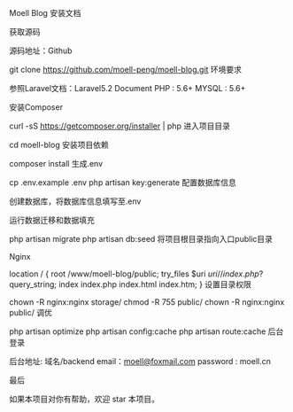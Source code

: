 Moell Blog 安装文档

获取源码

源码地址：Github

git clone https://github.com/moell-peng/moell-blog.git
环境要求

参照Laravel文档：Laravel5.2 Document
PHP : 5.6+
MYSQL : 5.6+

安装Composer

curl -sS https://getcomposer.org/installer | php
进入项目目录

cd moell-blog
安装项目依赖

composer install
生成.env

cp .env.example .env
php artisan key:generate
配置数据库信息

创建数据库，将数据库信息填写至.env

运行数据迁移和数据填充

php artisan migrate
php artisan db:seed
将项目根目录指向入口public目录

Nginx

location / {
        root   /www/moell-blog/public;
        try_files $uri $uri/ /index.php?$query_string;
        index  index.php index.html index.htm;
}
设置目录权限

chown -R nginx:nginx  storage/
chmod -R 755 public/
chown -R nginx:nginx  public/
调优

php artisan optimize
php artisan config:cache
php artisan route:cache
后台登录

后台地址: 域名/backend
email：moell@foxmail.com
password : moell.cn

最后

如果本项目对你有帮助，欢迎 star 本项目。
